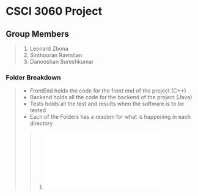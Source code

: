 # CSCI 3060 Project #

## Group Members ##
> 1. Leonard Zbona
> 2. Sinthooran Ravinitan
> 3. Danooshan Sureshkumar

### Folder Breakdown ###
> * FrontEnd holds the code for the front end of the project (C++)
> * Backend holds all the code for the backend of the project (Java)
> * Tests holds all the test and results when the software is to be tested
> * Each of the Folders has a readem for what is happening in each directory
>>  1. ![FileStructure](Tests/readme.md)

